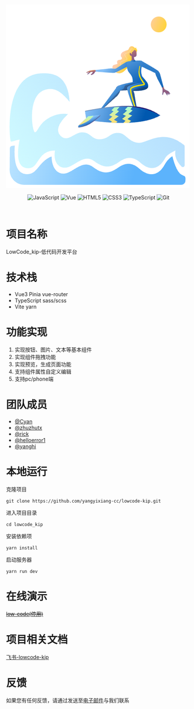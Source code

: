 
<img src="./src/assets/image/logo.png" style="text-align: center" />

<br/>
<div style="text-align: center" >

![JavaScript](https://img.shields.io/badge/-JavaScript-black?style=flat-square&logo=javascript)
![Vue](https://img.shields.io/badge/-Vue-black?style=flat-square&logo=Vue)
![HTML5](https://img.shields.io/badge/-HTML5-E34F26?style=flat-square&logo=html5&logoColor=white)
![CSS3](https://img.shields.io/badge/-CSS3-1572B6?style=flat-square&logo=css3)
![TypeScript](https://img.shields.io/badge/-TypeScript-007ACC?style=flat-square&logo=typescript)
![Git](https://img.shields.io/badge/-Git-black?style=flat-square&logo=git)
</div>

<br/>

# 项目名称
LowCode_kip-低代码开发平台

# 技术栈
* Vue3 Pinia vue-router 
* TypeScript sass/scss
* Vite yarn

# 功能实现
1. 实现按钮、图片、文本等基本组件
2. 实现组件拖拽功能
3. 实现预览，生成页面功能
4. 支持组件属性自定义编辑
5. 支持pc/phone端


# 团队成员
* [@Cyan](https://gitee.com/baizhi958216)
* [@zhuzhutx](https://gitee.com/zhuzhutx)
* [@rick](https://gitee.com/rickhqh)
* [@helloerror1](https://gitee.com/helloerror1)
* [@yanghi](https://gitee.com/yang-yixiangcc)


# 本地运行
克隆项目
```shell
git clone https://github.com/yangyixiang-cc/lowcode-kip.git
```
进入项目目录
```shell
cd lowcode_kip
```
安装依赖项
```shell
yarn install
```
启动服务器
```shell
yarn run dev 
```

# 在线演示
<strike>[low-code(停用)](https://lowcode-kip.vercel.app/)</strike>

# 项目相关文档
[飞书-lowcode-kip](https://zgl53alsxs.feishu.cn/docx/doxcnF4tyTMYgFkjo9wjLAFkRVb)

# 反馈
如果您有任何反馈，请通过发送至[电子邮件](mailto:workyyx@163.com)与我们联系
